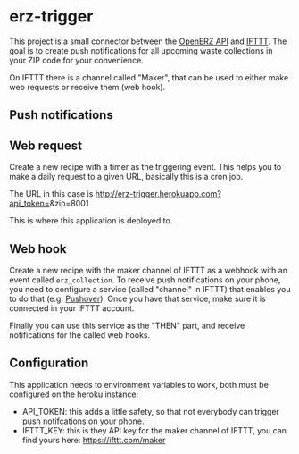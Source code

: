 erz-trigger
===========

This project is a small connector between the [OpenERZ API](http://openerz.herokuapp.com) and [IFTTT](https://ifttt.com).
The goal is to create push notifications for all upcoming waste collections in your ZIP code for your convenience.

On IFTTT there is a channel called "Maker", that can be used to either make web requests or receive them (web hook).

## Push notifications

## Web request

Create a new recipe with a timer as the triggering event.
This helps you to make a daily request to a given URL, basically this is a cron job.

The URL in this case is http://erz-trigger.herokuapp.com?api_token=<token>&zip=8001

This is where this application is deployed to.

## Web hook

Create a new recipe with the maker channel of IFTTT as a webhook with an event called `erz_collection`.
To receive push notifications on your phone, you need to configure a service (called "channel" in IFTTT) that enables you to do that (e.g. [Pushover](https://pushover.net/)).
Once you have that service, make sure it is connected in your IFTTT account.

Finally you can use this service as the "THEN" part, and receive notifications for the called web hooks.

## Configuration

This application needs to environment variables to work, both must be configured on the heroku instance:

* API_TOKEN: this adds a little safety, so that not everybody can trigger push notifcations on your phone.
* IFTTT_KEY: this is they API key for the maker channel of IFTTT, you can find yours here: https://ifttt.com/maker
